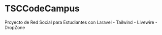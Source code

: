 # TSCCodeCampus
Proyecto de Red Social para Estudiantes con Laravel - Tailwind - Livewire - DropZone
